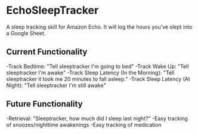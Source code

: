 # EchoSleepTracker

A sleep tracking skill for Amazon Echo. It will log the hours you've slept into a Google Sheet.

## Current Functionality

-Track Bedtime: "Tell sleeptracker I'm going to bed"
-Track Wake Up: "Tell sleeptracker I'm awake"
-Track Sleep Latency (In the Morning): "Tell sleeptracker it took me 20 minutes to fall asleep."
-Track Sleep Latency (At Night): "Tell sleeptracker I'm still awake"

## Future Functionality
-Retrieval: "Sleeptracker, how much did I sleep last night?"
-Easy tracking of snoozes/nighttime awakenings
-Easy tracking of medication

